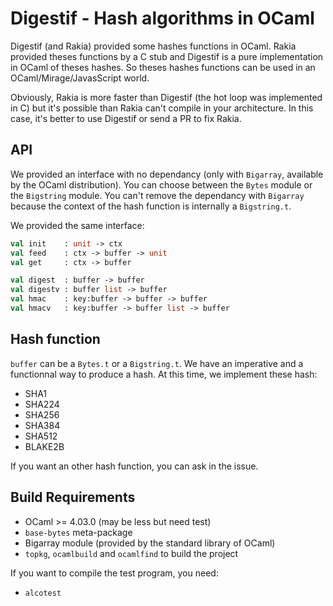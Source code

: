 Digestif - Hash algorithms in OCaml
===========================================================

Digestif (and Rakia) provided some hashes functions in OCaml. Rakia provided
theses functions by a C stub and Digestif is a pure implementation in OCaml of
theses hashes. So theses hashes functions can be used in an OCaml/Mirage/JavasScript world.

Obviously, Rakia is more faster than Digestif (the hot loop was implemented in
C) but it's possible than Rakia can't compile in your architecture. In this
case, it's better to use Digestif or send a PR to fix Rakia.

## API

We provided an interface with no dependancy (only with `Bigarray`, available by
the OCaml distribution). You can choose between the `Bytes` module or the
`Bigstring` module. You can't remove the dependancy with `Bigarray` because the
context of the hash function is internally a `Bigstring.t`.

We provided the same interface:

```ocaml
val init    : unit -> ctx
val feed    : ctx -> buffer -> unit
val get     : ctx -> buffer

val digest  : buffer -> buffer
val digestv : buffer list -> buffer
val hmac    : key:buffer -> buffer -> buffer
val hmacv   : key:buffer -> buffer list -> buffer
```

## Hash function

`buffer` can be a `Bytes.t` or a `Bigstring.t`. We have an imperative and a
functionnal way to produce a hash. At this time, we implement these hash:

 * SHA1
 * SHA224
 * SHA256
 * SHA384
 * SHA512
 * BLAKE2B

If you want an other hash function, you can ask in the issue.

## Build Requirements

 * OCaml >= 4.03.0 (may be less but need test)
 * `base-bytes` meta-package
 * Bigarray module (provided by the standard library of OCaml)
 * `topkg`, `ocamlbuild` and `ocamlfind` to build the project
 
If you want to compile the test program, you need:

 * `alcotest`

